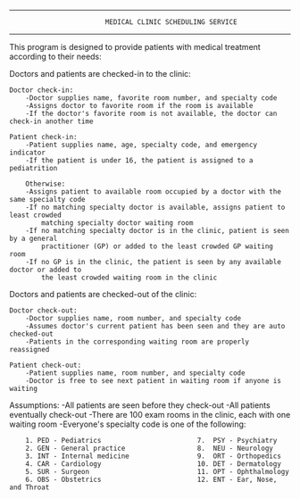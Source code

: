 ---------------------------------------------------------------------------------------------
                            MEDICAL CLINIC SCHEDULING SERVICE
---------------------------------------------------------------------------------------------
This program is designed to provide patients with medical treatment according to their needs:

Doctors and patients are checked-in to the clinic:
 
    Doctor check-in:
        -Doctor supplies name, favorite room number, and specialty code
        -Assigns doctor to favorite room if the room is available
        -If the doctor's favorite room is not available, the doctor can check-in another time
    
    Patient check-in:
        -Patient supplies name, age, specialty code, and emergency indicator
        -If the patient is under 16, the patient is assigned to a pediatrition
        
        Otherwise:
        -Assigns patient to available room occupied by a doctor with the same specialty code
        -If no matching specialty doctor is available, assigns patient to least crowded
            matching specialty doctor waiting room
        -If no matching specialty doctor is in the clinic, patient is seen by a general 
            practitioner (GP) or added to the least crowded GP waiting room
        -If no GP is in the clinic, the patient is seen by any available doctor or added to
            the least crowded waiting room in the clinic
 
 
 Doctors and patients are checked-out of the clinic:
 
    Doctor check-out: 
        -Doctor supplies name, room number, and specialty code
        -Assumes doctor's current patient has been seen and they are auto checked-out
        -Patients in the corresponding waiting room are properly reassigned
        
    Patient check-out:
        -Patient supplies name, room number, and specialty code
        -Doctor is free to see next patient in waiting room if anyone is waiting
 
 Assumptions:
    -All patients are seen before they check-out
    -All patients eventually check-out
    -There are 100 exam rooms in the clinic, each with one waiting room
    -Everyone's specialty code is one of the following:
 
        1. PED - Pediatrics                        7.  PSY - Psychiatry
        2. GEN - General practice                  8.  NEU - Neurology
        3. INT - Internal medicine                 9.  ORT - Orthopedics
        4. CAR - Cardiology                        10. DET - Dermatology
        5. SUR - Surgeon                           11. OPT - Ophthalmology
        6. OBS - Obstetrics                        12. ENT - Ear, Nose, and Throat
